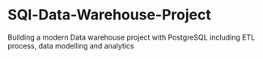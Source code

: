 # SQl-Data-Warehouse-Project
Building a modern Data warehouse project with PostgreSQL including ETL process, data modelling and analytics
